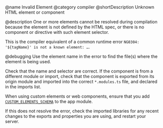 @name Invalid Element
@category compiler
@shortDescription Unknown HTML element or component

@description
One or more elements cannot be resolved during compilation because the element is not defined by the HTML spec, or there is no component or directive with such element selector.

<div class="alert is-helpful">

This is the compiler equivalent of a common runtime error `NG0304: '${tagName}' is not a known element: …`.

</div>

@debugging
Use the element name in the error to find the file(s) where the element is being used. 

Check that the name and selector are correct. If the component is from a different module or import, check that the component is exported from its origin module and imported into the correct `*.modules.ts` file, and declared in the imports list. 

When using custom elements or web components, ensure that you add [`CUSTOM_ELEMENTS_SCHEMA`](https://angular.io/api/core/CUSTOM_ELEMENTS_SCHEMA) to the app module.

If this does not resolve the error, check the imported libraries for any recent changes to the exports and properties you are using, and restart your server.
